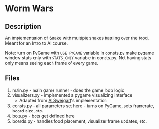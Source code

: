 # Worm Wars

## Description

An implementation of Snake with multiple snakes battling over the food.  Meant for an Intro to AI course.  

Note: turn on PyGame with `USE_PYGAME` variable in consts.py  make pygame window 
stats only with `STATS_ONLY` variable in consts.py.  Not having stats only means seeing each frame of every game. 

## Files
  1. main.py 
    - main game runner
    - does the game loop logic
  2. visualizers.py
    - implemented a pygame visualizing interface
      + Adapted from [Al Sweigart](https://inventwithpython.com/)'s implementation
  3. consts.py
    - all parameters set here
    - turns on PyGame, sets framerate, board size, etc.
  4. bots.py
    - bots get defined here
  5. boards.py
    - handles food placement, visualizer frame updates, etc.
    
